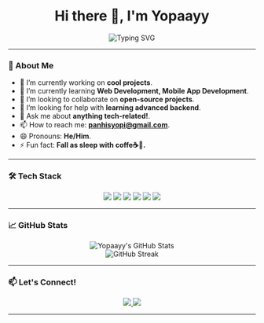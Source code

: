 <h1 align="center">Hi there 👋, I'm Yopaayy</h1>

<p align="center">
  <img src="https://readme-typing-svg.demolab.com?font=Fira+Code&size=22&pause=1000&center=true&vCenter=true&width=435&lines=Welcome+to+my+GitHub+Profile!" alt="Typing SVG" />
</p>

---

### 🚀 About Me
- 🔭 I’m currently working on **cool projects**.
- 🌱 I’m currently learning **Web Development, Mobile App Development**.
- 👯 I’m looking to collaborate on **open-source projects**.
- 🤔 I’m looking for help with **learning advanced backend**.
- 💬 Ask me about **anything tech-related!**.
- 📫 How to reach me: **panhisyopi@gmail.com**.
- 😄 Pronouns: **He/Him**.
- ⚡ Fun fact: **Fall as sleep with coffe☕🌙.**

---

### 🛠️ Tech Stack
<div align="center">
  <img src="https://img.shields.io/badge/HTML5-E34F26?style=for-the-badge&logo=html5&logoColor=white" />
  <img src="https://img.shields.io/badge/CSS3-1572B6?style=for-the-badge&logo=css3&logoColor=white" />
  <img src="https://img.shields.io/badge/JavaScript-323330?style=for-the-badge&logo=javascript&logoColor=F7DF1E" />
  <img src="https://img.shields.io/badge/PHP-777BB4?style=for-the-badge&logo=php&logoColor=white" />
  <img src="https://img.shields.io/badge/Laravel-FF2D20?style=for-the-badge&logo=laravel&logoColor=white" />
  <img src="https://img.shields.io/badge/Flutter-02569B?style=for-the-badge&logo=flutter&logoColor=white" />
</div>

---

### 📈 GitHub Stats
<div align="center">
  <img src="https://github-readme-stats.vercel.app/api?username=yopaayy&show_icons=true&theme=radical" alt="Yopaayy's GitHub Stats" />
  <br/>
  <img src="https://github-readme-streak-stats.herokuapp.com/?user=yopaayy&theme=radical" alt="GitHub Streak" />
</div>

---

### 📫 Let's Connect!
<div align="center">
  <a href="https://linkedin.com/in/your-linkedin" target="_blank">
    <img src="https://img.shields.io/badge/LinkedIn-0077B5?style=for-the-badge&logo=linkedin&logoColor=white" />
  </a>
  <a href="mailto:your-email@example.com" target="_blank">
    <img src="https://img.shields.io/badge/Gmail-D14836?style=for-the-badge&logo=gmail&logoColor=white" />
  </a>
</div>

---
